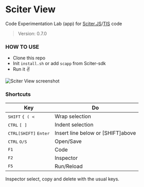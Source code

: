 # Sciter View

Code Experimentation Lab (app) for [Sciter.JS](https://github.com/c-smile/sciter-js-sdk)/[TIS](https://github.com/c-smile/sciter-sdk) code

> Version: 0.7.0

### HOW TO USE

- Clone this repo
- Init `install.sh` or add `scapp` from Sciter-sdk
- Run it ✌

![Sciter View screenshot](https://user-images.githubusercontent.com/5108884/173364631-da79a105-36bf-4e2a-bfc4-80e7949ec514.png)

### Shortcuts

| Key | Do  |
| --- | --- |
| <kbd>SHIFT</kbd> <kbd>\{ \( \<</kbd> | Wrap selection |
| <kbd>CTRL</kbd> <kbd>\[ \]</kbd> | Indent selection |
| <kbd>CTRL[SHIFT]</kbd> <kbd>Enter</kbd> | Insert line below or [SHIFT]above |
| <kbd>CTRL</kbd> <kbd>O/S</kbd> | Open/Save |
| <kbd>F1</kbd> | Code |
| <kbd>F2</kbd> | Inspector |
| <kbd>F5</kbd> | Run/Reload |

Inspector select, copy and delete with the usual keys.

